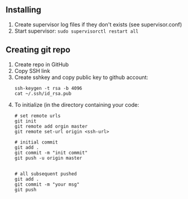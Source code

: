 ## Installing
1. Create supervisor log files if they don't exists (see supervisor.conf)
2. Start supervisor: ```sudo supervisorctl restart all```

## Creating git repo

1. Create repo in GitHub
2. Copy SSH link
3. Create sshkey and copy public key to github account:
    ```
    ssh-keygen -t rsa -b 4096
    cat ~/.ssh/id_rsa.pub

    ```
4. To initialize (in the directory containing your code:
    ```
    # set remote urls
    git init
    git remote add orgin master
    git remote set-url origin <ssh-url>

    # initial commit
    git add .
    git commit -m "init commit"
    git push -u origin master


    # all subsequent pushed
    git add .
    git commit -m "your msg"
    git push
    ```
